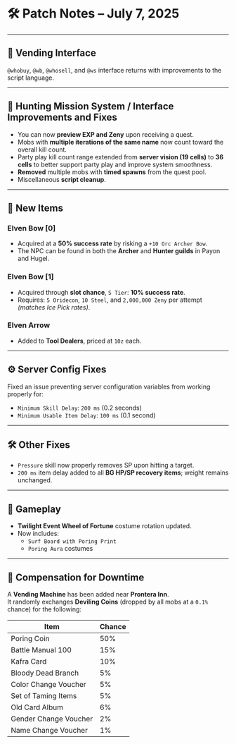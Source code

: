 # 🛠️ Patch Notes – July 7, 2025

---

## 🛒 Vending Interface

`@whobuy`, `@wb`, `@whosell`, and `@ws` interface returns with improvements to the script language.

---

## 🎯 Hunting Mission System / Interface Improvements and Fixes

- You can now **preview EXP and Zeny** upon receiving a quest.
- Mobs with **multiple iterations of the same name** now count toward the overall kill count.
- Party play kill count range extended from **server vision (19 cells)** to **36 cells** to better support party play and improve system smoothness.
- **Removed** multiple mobs with **timed spawns** from the quest pool.
- Miscellaneous **script cleanup**.

---

## 🧰 New Items

### Elven Bow [0]
- Acquired at a **50% success rate** by risking a `+10 Orc Archer Bow`.
- The NPC can be found in both the **Archer** and **Hunter guilds** in Payon and Hugel.

### Elven Bow [1]
- Acquired through **slot chance**, `S Tier`: **10% success rate**.
- Requires: `5 Oridecon`, `10 Steel`, and `2,000,000 Zeny` per attempt *(matches Ice Pick rates)*.

### Elven Arrow
- Added to **Tool Dealers**, priced at `10z` each.

---

## ⚙️ Server Config Fixes

Fixed an issue preventing server configuration variables from working properly for:

- `Minimum Skill Delay`: `200 ms` (0.2 seconds)
- `Minimum Usable Item Delay`: `100 ms` (0.1 second)

---

## 🛠️ Other Fixes

- `Pressure` skill now properly removes SP upon hitting a target.
- `200 ms` item delay added to all **BG HP/SP recovery items**; weight remains unchanged.

---

## 🎡 Gameplay

- **Twilight Event Wheel of Fortune** costume rotation updated.
- Now includes:
  - `Surf Board with Poring Print`
  - `Poring Aura` costumes

---

## 🎁 Compensation for Downtime

A **Vending Machine** has been added near **Prontera Inn**.  
It randomly exchanges **Deviling Coins** (dropped by all mobs at a `0.1%` chance) for the following:

| Item                     | Chance |
|--------------------------|--------|
| Poring Coin              | 50%    |
| Battle Manual 100        | 15%    |
| Kafra Card               | 10%    |
| Bloody Dead Branch       | 5%     |
| Color Change Voucher     | 5%     |
| Set of Taming Items      | 5%     |
| Old Card Album           | 6%     |
| Gender Change Voucher    | 2%     |
| Name Change Voucher      | 1%     |
